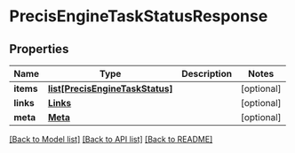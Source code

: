 # PrecisEngineTaskStatusResponse

## Properties
Name | Type | Description | Notes
------------ | ------------- | ------------- | -------------
**items** | [**list[PrecisEngineTaskStatus]**](PrecisEngineTaskStatus.md) |  | [optional] 
**links** | [**Links**](Links.md) |  | [optional] 
**meta** | [**Meta**](Meta.md) |  | [optional] 

[[Back to Model list]](../README.md#documentation-for-models) [[Back to API list]](../README.md#documentation-for-api-endpoints) [[Back to README]](../README.md)

